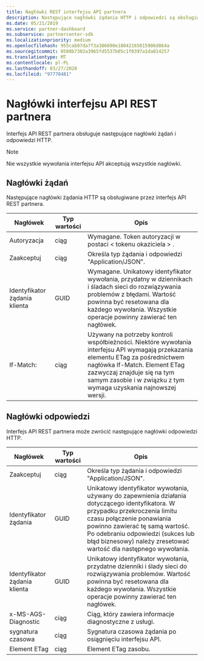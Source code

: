 ```yaml
---
title: Nagłówki REST interfejsu API partnera
description: Następujące nagłówki żądania HTTP i odpowiedzi są obsługiwane przez interfejs API REST partnera.
ms.date: 05/21/2019
ms.service: partner-dashboard
ms.subservice: partnercenter-sdk
ms.localizationpriority: medium
ms.openlocfilehash: 955cab07da7f3a386690e18042165015906d864a
ms.sourcegitcommit: 0508b7302a3965fd5537b05c1f0397a1da014257
ms.translationtype: MT
ms.contentlocale: pl-PL
ms.lasthandoff: 03/27/2020
ms.locfileid: "97770481"
---
```

# <a name="partner-rest-api-headers"></a>Nagłówki interfejsu API REST partnera

Interfejs API REST partnera obsługuje następujące nagłówki żądań i odpowiedzi HTTP.

> [!NOTE]
> Nie wszystkie wywołania interfejsu API akceptują wszystkie nagłówki.

## <a name="request-headers"></a>Nagłówki żądań

Następujące nagłówki żądania HTTP są obsługiwane przez interfejs API REST partnera.

| Nagłówek                       | Typ wartości | Opis                                                                            |
|------------------------------|------------|----------------------------------------------------------------------------------------|
| Autoryzacja           | ciąg     | Wymagane. Token autoryzacji w postaci &lt; tokenu okaziciela &gt; .                    |
| Zaakceptuj                  | ciąg     | Określa typ żądania i odpowiedzi "Application/JSON".                           |
| Identyfikator żądania klienta         | GUID       | Wymagane. Unikatowy identyfikator wywołania, przydatny w dziennikach i śladach sieci do rozwiązywania problemów z błędami. Wartość powinna być resetowana dla każdego wywołania. Wszystkie operacje powinny zawierać ten nagłówek. |
| If-Match:                    | ciąg     | Używany na potrzeby kontroli współbieżności. Niektóre wywołania interfejsu API wymagają przekazania elementu ETag za pośrednictwem nagłówka If-Match. Element ETag zazwyczaj znajduje się na tym samym zasobie i w związku z tym wymaga uzyskania najnowszej wersji. |

## <a name="response-headers"></a>Nagłówki odpowiedzi

Interfejs API REST partnera może zwrócić następujące nagłówki odpowiedzi HTTP.

| Nagłówek                    | Typ wartości | Opis                                                                                                               |
|-------------------|------------|--------------------------------------------------------------------------------------------------|
| Zaakceptuj                | ciąg     | Określa typ żądania i odpowiedzi "Application/JSON".                                     |
| Identyfikator żądania        | GUID       | Unikatowy identyfikator wywołania, używany do zapewnienia działania dotyczącego identyfikatora. W przypadku przekroczenia limitu czasu połączenie ponawiania powinno zawierać tę samą wartość. Po odebraniu odpowiedzi (sukces lub błąd biznesowy) należy zresetować wartość dla następnego wywołania. |
| Identyfikator żądania klienta| GUID| Unikatowy identyfikator wywołania, przydatne dzienniki i ślady sieci do rozwiązywania problemów. Wartość powinna być resetowana dla każdego wywołania. Wszystkie operacje powinny zawierać ten nagłówek.                                                |
| x-MS-AGS-Diagnostic   | ciąg | Ciąg, który zawiera informacje diagnostyczne z usługi.
| sygnatura czasowa|ciąg | Sygnatura czasowa żądania po osiągnięciu interfejsu API.
|Element ETag |ciąg | Element ETag zasobu.
